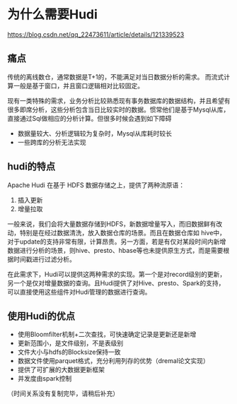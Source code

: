 # 为什么需要Hudi

https://blog.csdn.net/qq_22473611/article/details/121339523

## 痛点

传统的离线数仓，通常数据是T+1的，不能满足对当日数据分析的需求。
而流式计算一般是基于窗口，并且窗口逻辑相对比较固定。

现有一类特殊的需求，业务分析比较熟悉现有事务数据库的数据结构，并且希望有很多即席分析，这些分析包含当日比较实时的数据。惯常他们是基于Mysql从库，直接通过Sql做相应的分析计算。但很多时候会遇到如下障碍

* 数据量较大、分析逻辑较为复杂时，Mysql从库耗时较长
* 一些跨库的分析无法实现

## hudi的特点

Apache Hudi 在基于 HDFS 数据存储之上，提供了两种流原语：

1. 插入更新
1. 增量拉取

 一般来说，我们会将大量数据存储到HDFS，新数据增量写入，而旧数据鲜有改动，特别是在经过数据清洗，放入数据仓库的场景。而且在数据仓库如 hive中，对于update的支持非常有限，计算昂贵。另一方面，若是有仅对某段时间内新增数据进行分析的场景，则hive、presto、hbase等也未提供原生方式，而是需要根据时间戳进行过滤分析。


 在此需求下，Hudi可以提供这两种需求的实现。第一个是对record级别的更新，另一个是仅对增量数据的查询。且Hudi提供了对Hive、presto、Spark的支持，可以直接使用这些组件对Hudi管理的数据进行查询。

## 使用Hudi的优点

* 使用Bloomfilter机制+二次查找，可快速确定记录是更新还是新增
* 更新范围小，是文件级别，不是表级别
* 文件大小与hdfs的Blocksize保持一致
* 数据文件使用parquet格式，充分利用列存的优势（dremal论文实现）
* 提供了可扩展的大数据更新框架
* 并发度由spark控制

（时间关系没有复制完毕，请稍后补充）